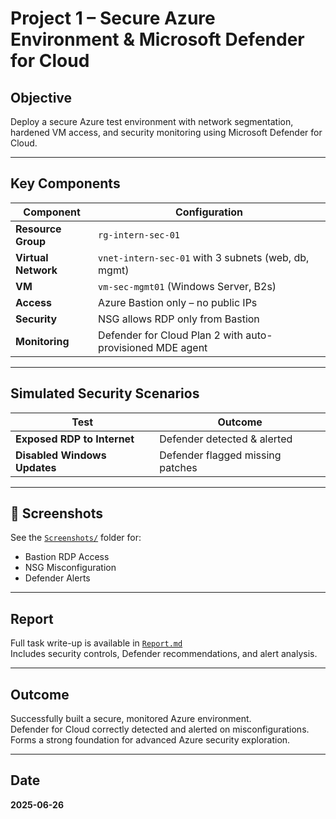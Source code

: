 # Project 1 – Secure Azure Environment & Microsoft Defender for Cloud

## Objective
Deploy a secure Azure test environment with network segmentation, hardened VM access, and security monitoring using Microsoft Defender for Cloud.

---

## Key Components

| Component | Configuration |
|----------|---------------|
| **Resource Group** | `rg-intern-sec-01` |
| **Virtual Network** | `vnet-intern-sec-01` with 3 subnets (web, db, mgmt) |
| **VM** | `vm-sec-mgmt01` (Windows Server, B2s) |
| **Access** | Azure Bastion only – no public IPs |
| **Security** | NSG allows RDP only from Bastion |
| **Monitoring** | Defender for Cloud Plan 2 with auto-provisioned MDE agent |

---

## Simulated Security Scenarios

| Test | Outcome |
|------|---------|
| **Exposed RDP to Internet** | Defender detected & alerted |
| **Disabled Windows Updates** | Defender flagged missing patches |

---

## 📸 Screenshots
See the [`Screenshots/`](./Screenshots/) folder for:

- Bastion RDP Access
- NSG Misconfiguration
- Defender Alerts


---

## Report
Full task write-up is available in [`Report.md`](./Report.md)  
Includes security controls, Defender recommendations, and alert analysis.

---

## Outcome
 Successfully built a secure, monitored Azure environment.  
 Defender for Cloud correctly detected and alerted on misconfigurations.  
 Forms a strong foundation for advanced Azure security exploration.

---

## Date
**2025-06-26**
